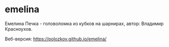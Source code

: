 # emelina
Емелина Печка - головоломка из кубков на шарнирах, автор: Владимир Красноухов.

Веб-версия:
https://polozkov.github.io/emelina/
